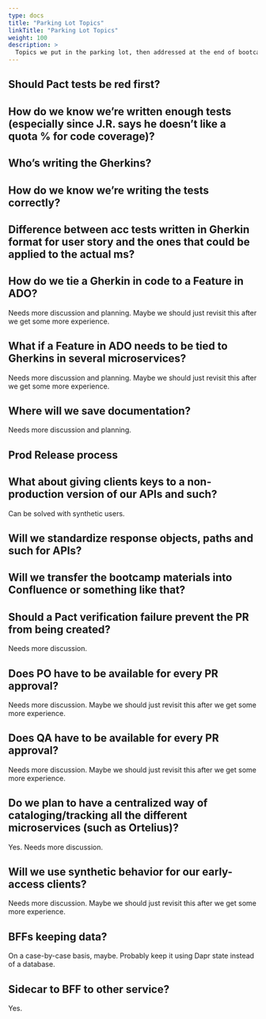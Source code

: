 ```yaml
---
type: docs
title: "Parking Lot Topics"
linkTitle: "Parking Lot Topics"
weight: 100
description: >
  Topics we put in the parking lot, then addressed at the end of bootcamp.
---
```


## Should Pact tests be red first?

## How do we know we’re written enough tests (especially since J.R. says he doesn’t like a quota % for code coverage)?

## Who’s writing the Gherkins?

## How do we know we’re writing the tests correctly?

## Difference between acc tests written in Gherkin format for user story and the ones that could be applied to the actual ms?

## How do we tie a Gherkin in code to a Feature in ADO?

Needs more discussion and planning. Maybe we should just revisit this after we get some more experience.

## What if a Feature in ADO needs to be tied to Gherkins in several microservices?

Needs more discussion and planning. Maybe we should just revisit this after we get some more experience.

## Where will we save documentation?

Needs more discussion and planning.

## Prod Release process

## What about giving clients keys to a non-production version of our APIs and such?

Can be solved with synthetic users.

## Will we standardize response objects, paths and such for APIs?

## Will we transfer the bootcamp materials into Confluence or something like that?

## Should a Pact verification failure prevent the PR from being created?

Needs more discussion.

## Does PO have to be available for every PR approval?

Needs more discussion. Maybe we should just revisit this after we get some more experience.

## Does QA have to be available for every PR approval?

Needs more discussion. Maybe we should just revisit this after we get some more experience.

## Do we plan to have a centralized way of cataloging/tracking all the different microservices (such as Ortelius)?

Yes. Needs more discussion.

## Will we use synthetic behavior for our early-access clients?

Needs more discussion. Maybe we should just revisit this after we get some more experience.

## BFFs keeping data?

On a case-by-case basis, maybe. Probably keep it using Dapr state instead of a database.

## Sidecar to BFF to other service?

Yes.
